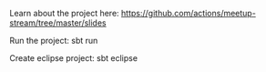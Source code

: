 Learn about the project here: https://github.com/actions/meetup-stream/tree/master/slides

Run the project: sbt run

Create eclipse project: sbt eclipse
